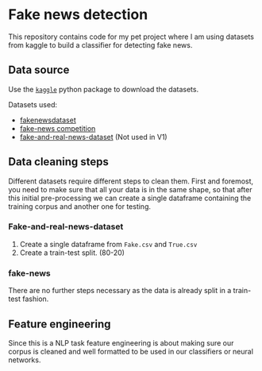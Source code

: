 # Fake news detection

This repository contains code for my pet project where I am using datasets from kaggle to build a classifier for detecting fake news.

## Data source

Use the [`kaggle`](https://github.com/Kaggle/kaggle-api) python package to download the datasets.

Datasets used:
* [fakenewsdataset](https://www.kaggle.com/datasets/sumanthvrao/fakenewsdataset)
* [fake-news competition](https://www.kaggle.com/competitions/fake-news/data)
* [fake-and-real-news-dataset](https://www.kaggle.com/datasets/clmentbisaillon/fake-and-real-news-dataset) (Not used in V1)

## Data cleaning steps

Different datasets require different steps to clean them. First and foremost, you need to make sure that all your data is in the same shape, so that after this initial pre-processing we can create a single dataframe containing the training corpus and another one for testing.

### Fake-and-real-news-dataset

1. Create a single dataframe from `Fake.csv` and `True.csv`
2. Create a train-test split. (80-20)

### fake-news

There are no further steps necessary as the data is already split in a train-test fashion.

## Feature engineering

Since this is a NLP task feature engineering is about making sure our corpus is cleaned and well formatted to be used in our classifiers or neural networks.